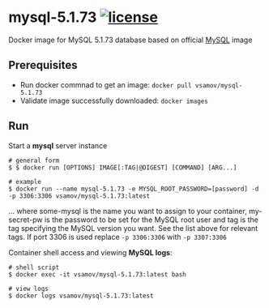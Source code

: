 # mysql-5.1.73 [![license](https://img.shields.io/github/license/mashape/apistatus.svg?maxAge=2592000)](LICENSE)

Docker image for MySQL 5.1.73 database based on official [MySQL](https://hub.docker.com/_/mysql/) image

## Prerequisites

- Run docker commnad to get an image: `docker pull vsamov/mysql-5.1.73`
- Validate image successfully downloaded: `docker images`

## Run 

Start a **mysql** server instance
    
    # general form
    $ $ docker run [OPTIONS] IMAGE[:TAG|@DIGEST] [COMMAND] [ARG...]
    
    # example
    $ docker run --name mysql-5.1.73 -e MYSQL_ROOT_PASSWORD=[password] -d -p 3306:3306 vsamov/mysql-5.1.73:latest

... where some-mysql is the name you want to assign to your container, my-secret-pw is the password to be set for the MySQL root user and tag is the tag specifying the MySQL version you want. See the list above for relevant tags. If port 3306 is used replace `-p 3306:3306` with `-p 3307:3306`

Container shell access and viewing **MySQL logs**:
    
    # shell script
    $ docker exec -it vsamov/mysql-5.1.73:latest bash
    
    # view logs
    $ docker logs vsamov/mysql-5.1.73:latest
